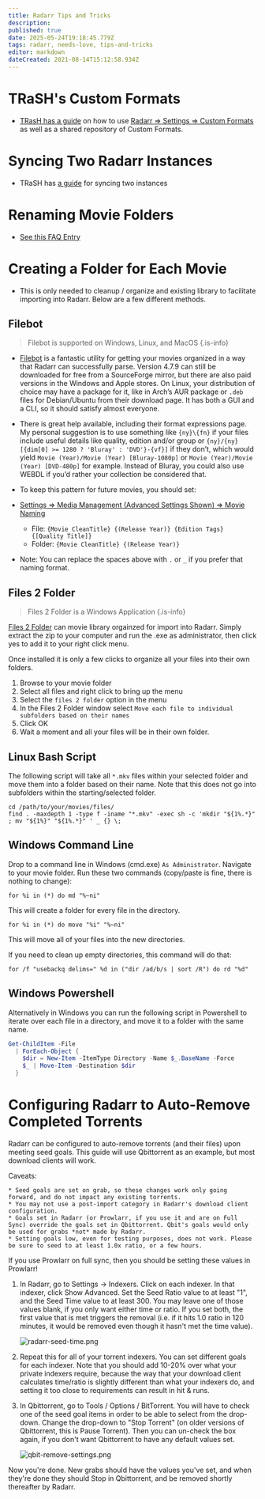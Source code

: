 ```yaml
---
title: Radarr Tips and Tricks
description:
published: true
date: 2025-05-24T19:18:45.779Z
tags: radarr, needs-love, tips-and-tricks
editor: markdown
dateCreated: 2021-08-14T15:12:58.934Z
---
```


# TRaSH's Custom Formats

- [TRasH has a guide](https://trash-guides.info/Radarr/) on how to use [Radarr => Settings => Custom Formats](/radarr/settings#custom-formats) as well as a shared repository of Custom Formats.

# Syncing Two Radarr Instances

- TRaSH has [a guide](https://trash-guides.info/Radarr/Tips/Sync-2-radarr-sonarr/) for syncing two instances

# Renaming Movie Folders

- [See this FAQ Entry](/radarr/faq#how-can-i-rename-my-movie-folders)

# Creating a Folder for Each Movie

- This is only needed to cleanup / organize and existing library to facilitate importing into Radarr. Below are a few different methods.

## Filebot

> Filebot is supported on Windows, Linux, and MacOS {.is-info}

- [Filebot](https://www.filebot.net/) is a fantastic utility for getting your movies organized in a way that Radarr can successfully parse. Version 4.7.9 can still be downloaded for free from a SourceForge mirror, but there are also paid versions in the Windows and Apple stores. On Linux, your distribution of choice may have a package for it, like in Arch’s AUR package or `.deb` files for Debian/Ubuntu from their download page. It has both a GUI and a CLI, so it should satisfy almost everyone.

- There is great help available, including their format expressions page. My personal suggestion is to use something like `{ny}\{fn}` if your files include useful details like quality, edition and/or group or `{ny}/{ny} [{dim[0] >= 1280 ? 'Bluray' : 'DVD'}-{vf}]` if they don’t, which would yield `Movie (Year)/Movie (Year) [Bluray-1080p]` or `Movie (Year)/Movie (Year) [DVD-480p]` for example. Instead of Bluray, you could also use WEBDL if you’d rather your collection be considered that.

- To keep this pattern for future movies, you should set:

- [Settings => Media Management (Advanced Settings Shown) => Movie Naming](/radarr/settings#media-management)

  - File: `{Movie CleanTitle} {(Release Year)} {Edition Tags} {[Quality Title]}`
  - Folder: `{Movie CleanTitle} {(Release Year)}`

- Note: You can replace the spaces above with `.` or `_` if you prefer that naming format.

## Files 2 Folder

> Files 2 Folder is a Windows Application {.is-info}

[Files 2 Folder](http://www.dcmembers.com/skwire/download/files-2-folder/) can movie library orgainzed for import into Radarr. Simply extract the zip to your computer and run the .exe as administrator, then click yes to add it to your right click menu.

Once installed it is only a few clicks to organize all your files into their own folders.

1. Browse to your movie folder
1. Select all files and right click to bring up the menu
1. Select the `files 2 folder` option in the menu
1. In the Files 2 Folder window select `Move each file to individual subfolders based on their names`
1. Click OK
1. Wait a moment and all your files will be in their own folder.

## Linux Bash Script

The following script will take all `*.mkv` files within your selected folder and move them into a folder based on their name. Note that this does not go into subfolders within the starting/selected folder.

```shell
cd /path/to/your/movies/files/
find . -maxdepth 1 -type f -iname "*.mkv" -exec sh -c 'mkdir "${1%.*}" ; mv "${1%}" "${1%.*}" ' _ {} \;
```

## Windows Command Line

Drop to a command line in Windows (cmd.exe) `As Administrator`. Navigate to your movie folder. Run these two commands (copy/paste is fine, there is nothing to change):

`for %i in (*) do md "%~ni"`

This will create a folder for every file in the directory.

`for %i in (*) do move "%i" "%~ni"`

This will move all of your files into the new directories.

If you need to clean up empty directories, this command will do that:

`for /f "usebackq delims=" %d in ("dir /ad/b/s | sort /R") do rd "%d"`

## Windows Powershell

Alternatively in Windows you can run the following script in Powershell to iterate over each file in a directory, and move it to a folder with the same name.

```powershell
Get-ChildItem -File
  | ForEach-Object {
    $dir = New-Item -ItemType Directory -Name $_.BaseName -Force
    $_ | Move-Item -Destination $dir
  }
```

# Configuring Radarr to Auto-Remove Completed Torrents

Radarr can be configured to auto-remove torrents (and their files) upon meeting seed goals. This guide will use Qbittorrent as an example, but most download clients will work.

Caveats:

```text
* Seed goals are set on grab, so these changes work only going forward, and do not impact any existing torrents.
* You may not use a post-import category in Radarr's download client configuration.
* Goals set in Radarr (or Prowlarr, if you use it and are on Full Sync) override the goals set in Qbittorrent. Qbit's goals would only be used for grabs *not* made by Radarr.
* Setting goals low, even for testing purposes, does not work. Please be sure to seed to at least 1.0x ratio, or a few hours.
```

If you use Prowlarr on full sync, then you should be setting these values in Prowlarr!

1. In Radarr, go to Settings -> Indexers. Click on each indexer. In that indexer, click Show Advanced. Set the Seed Ratio value to at least "1", and the Seed Time value to at least 300. You may leave one of those values blank, if you only want either time or ratio. If you set both, the first value that is met triggers the removal (i.e. if it hits 1.0 ratio in 120 minutes, it would be removed even though it hasn't met the time value).

	![radarr-seed-time.png](/images/radarr-seed-time.png)

1. Repeat this for all of your torrent indexers. You can set different goals for each indexer. Note that you should add 10-20% over what your private indexers require, because the way that your download client calculates time/ratio is slightly different than what your indexers do, and setting it too close to requirements can result in hit & runs.

1. In Qbittorrent, go to Tools / Options / BitTorrent. You will have to check one of the seed goal items in order to be able to select from the drop-down. Change the drop-down to "Stop Torrent" (on older versions of Qbittorrent, this is Pause Torrent). Then you can un-check the box again, if you don't want Qbittorrent to have any default values set.

	![qbit-remove-settings.png](/images/qbit-remove-settings.png)

Now you're done. New grabs should have the values you've set, and when they're done they should Stop in Qbittorrent, and be removed shortly thereafter by Radarr.
